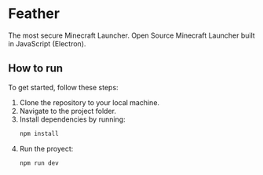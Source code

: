 # Feather
The most secure Minecraft Launcher. Open Source Minecraft Launcher built in JavaScript (Electron).

## How to run
To get started, follow these steps:

1. Clone the repository to your local machine.
2. Navigate to the project folder.
3. Install dependencies by running:
   ```bash
   npm install
4. Run the proyect:
   ```bash
   npm run dev
